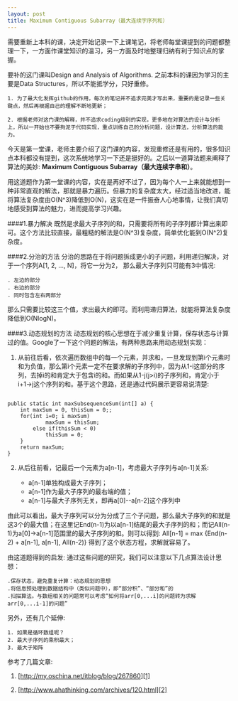 ```yaml
---
layout: post
title: Maximum Contiguous Subarray（最大连续字序列和）
---
```



需要重新上本科的课，决定开始记录一下上课笔记，将老师每堂课提到的问题都整理一下，一方面作课堂知识的温习，另一方面及时地整理归纳有利于知识点的掌握。

要补的这门课叫Design and Analysis of Algorithms. 之前本科的课因为学习的主要是Data Structures，所以不能抵学分，只好重修。

	1. 为了最大化发挥github的作用，每次的笔记并不追求完美才写出来，重要的是记录一些关键点，然后再根据自己的理解不断地更新；
    
	2. 根据老师对这门课的解释，并不追求coding级别的实现，更多地在对算法的设计与分析上，所以一开始也不要拘泥于代码实现，重点训练自己的分析问题，设计算法，分析算法的能力。

今天是第一堂课，老师主要介绍了这门课的内容，发现重修还是有用的，很多知识点本科都没有提到，这次系统地学习一下还是挺好的。之后以一道算法题来阐释了算法的美妙: **Maximum Contiguous Subarray（最大连续字串和）**。

用这道题作为第一堂课的内容，实在是再好不过了，因为每个人一上来就能想到一种非常直观的解法，那就是暴力遍历。但暴力的复杂度太大，经过适当地改进，能将算法复杂度由O(N^3)降低到O(N)，这实在是一件振奋人心地事情，让我们真切地感受到算法的魅力，进而提高学习兴趣。

####1.暴力解决
既然是求最大子序列的和，只需要将所有的子序列都计算出来即可。这个方法比较直接，最粗糙的解法是O(N^3)复杂度，简单优化能到O(N^2)复杂度。

####2.分治的方法
分治的思路在于将问题拆成更小的子问题，利用递归解决，对于一个序列A[1, 2, ..., N]，将它一分为2， 那么最大子序列只可能有3中情况:

    . 左边的部分
    . 右边的部分
    . 同时包含左右两部分
    
那么只需要比较这三个值，求出最大的即可。而利用递归算法，就能将算法复杂度降低到O(NlogN)。

####3.动态规划的方法
动态规划的核心思想在于减少重复计算，保存状态与计算过的值。Google了一下这个问题的解法，有两种思路来用动态规划实现：

1. 从前往后看，依次遍历数组中的每一个元素，并求和，一旦发现到第i个元素时和为负值，那么第i个元素一定不在要求解的子序列中，因为从1-i这部分的序列，去掉i的和肯定大于包含i的和。而如果从1-j(j>i)的子序列和，肯定小于i+1→j这个序列的和。基于这个思路，还是通过代码展示更容易说清楚:

<pre><code>
public static int maxSubsequenceSum(int[] a) {
    int maxSum = 0, thisSum = 0;;
    for(int i=0; i<a.length; i++) {
        thisSum += a[i];
        if(thisSum > maxSum)
            maxSum = thisSum;
        else if(thisSum < 0)
            thisSum = 0;
    }
    return maxSum;
}
</code></pre>

2. 从后往前看，记最后一个元素为a[n-1]，考虑最大子序列与a[n-1]关系:

    *  a[n-1]单独构成最大子序列；
    *  a[n-1]作为最大子序列的最右端的值；
    *  a[n-1]与最大子序列无关，即再a[0]--a[n-2]这个序列中
    
由此可以看出，最大子序列可以分为分成了三个子问题，那么最大子序列的和就是这3个的最大值；在这里记End(n-1)为以a[n-1]结尾的最大子序列的和；而记All(n-1)为a[0]->a[n-1]范围里的最大子序列的和。则可以得到:
All[n-1] = max {End(n-2) + a[n-1], a[n-1], All(n-2)}
得到了这个状态方程，求解就容易了。

由这道题得到的启发:
通过这些问题的研究，我们可以注意以下几点算法设计思想：

    .保存状态，避免重复计算：动态规划的思想
    .将信息预处理到数据结构中（类似问题中），即“部分积”、“部分和”的
    .扫描算法。与数组相关的问题常可以考虑“如何将arr[0,...i]的问题转为求解arr[0,...i-1]的问题”
    
另外，还有几个延伸:


	1. 如果是循环数组呢？
	2. 最大子序列的乘积最大；
	3. 最大子矩阵
	
	
参考了几篇文章:

1. [http://my.oschina.net/itblog/blog/267860][1]

2. [http://www.ahathinking.com/archives/120.html][2]

[1]: http://my.oschina.net/itblog/blog/267860
[2]: http://www.ahathinking.com/archives/120.html